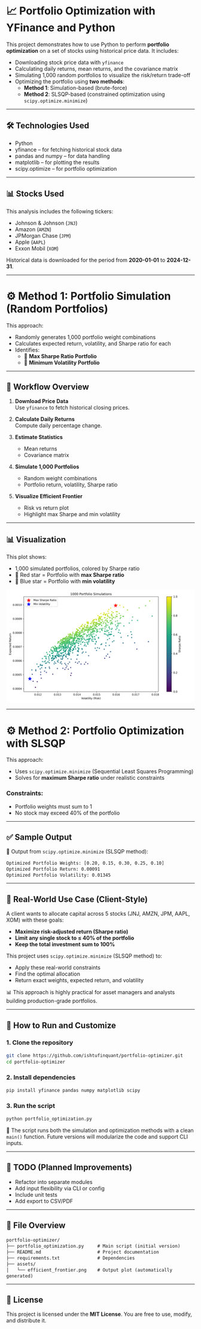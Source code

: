 # 📈 Portfolio Optimization with YFinance and Python

This project demonstrates how to use Python to perform **portfolio optimization** on a set of stocks using historical price data. It includes:

- Downloading stock price data with `yfinance`
- Calculating daily returns, mean returns, and the covariance matrix
- Simulating 1,000 random portfolios to visualize the risk/return trade-off
- Optimizing the portfolio using **two methods**:
  - **Method 1**: Simulation-based (brute-force)
  - **Method 2**: SLSQP-based (constrained optimization using `scipy.optimize.minimize`)

---

## 🛠️ Technologies Used

- Python
- yfinance – for fetching historical stock data
- pandas and numpy – for data handling
- matplotlib – for plotting the results
- scipy.optimize – for portfolio optimization

---

## 📊 Stocks Used

This analysis includes the following tickers:

- Johnson & Johnson (`JNJ`)
- Amazon (`AMZN`)
- JPMorgan Chase (`JPM`)
- Apple (`AAPL`)
- Exxon Mobil (`XOM`)

Historical data is downloaded for the period from **2020-01-01** to **2024-12-31**.

---

# ⚙️ Method 1: Portfolio Simulation (Random Portfolios)

This approach:
- Randomly generates 1,000 portfolio weight combinations
- Calculates expected return, volatility, and Sharpe ratio for each
- Identifies:
  - 📍 **Max Sharpe Ratio Portfolio**
  - 📍 **Minimum Volatility Portfolio**

---

## 🔄 Workflow Overview

1. **Download Price Data**  
   Use `yfinance` to fetch historical closing prices.

2. **Calculate Daily Returns**  
   Compute daily percentage change.

3. **Estimate Statistics**  
   - Mean returns  
   - Covariance matrix

4. **Simulate 1,000 Portfolios**  
   - Random weight combinations  
   - Portfolio return, volatility, Sharpe ratio

5. **Visualize Efficient Frontier**  
   - Risk vs return plot  
   - Highlight max Sharpe and min volatility

---

## 📊 Visualization

This plot shows:

- 1,000 simulated portfolios, colored by Sharpe ratio  
- 🔴 Red star = Portfolio with **max Sharpe ratio**  
- 🔵 Blue star = Portfolio with **min volatility**

![Efficient Frontier](assets/efficient_frontier.png)

---

# ⚙️ Method 2: Portfolio Optimization with SLSQP

This approach:
- Uses `scipy.optimize.minimize` (Sequential Least Squares Programming)  
- Solves for **maximum Sharpe ratio** under realistic constraints

### Constraints:
- Portfolio weights must sum to 1  
- No stock may exceed 40% of the portfolio

---

## ✅ Sample Output

📌 Output from `scipy.optimize.minimize` (SLSQP method):

```
Optimized Portfolio Weights: [0.20, 0.15, 0.30, 0.25, 0.10]
Optimized Portfolio Return: 0.00091
Optimized Portfolio Volatility: 0.01345
```

---

## 👤 Real-World Use Case (Client-Style)

A client wants to allocate capital across 5 stocks (JNJ, AMZN, JPM, AAPL, XOM) with these goals:

- **Maximize risk-adjusted return (Sharpe ratio)**
- **Limit any single stock to ≤ 40% of the portfolio**
- **Keep the total investment sum to 100%**

This project uses `scipy.optimize.minimize` (SLSQP method) to:

- Apply these real-world constraints
- Find the optimal allocation
- Return exact weights, expected return, and volatility

📊 This approach is highly practical for asset managers and analysts building production-grade portfolios.

---

## 🚀 How to Run and Customize

### 1. Clone the repository

```bash
git clone https://github.com/ishtufinquant/portfolio-optimizer.git
cd portfolio-optimizer
```

### 2. Install dependencies

```bash
pip install yfinance pandas numpy matplotlib scipy
```

### 3. Run the script

```bash
python portfolio_optimization.py
```

📌 The script runs both the simulation and optimization methods with a clean `main()` function. Future versions will modularize the code and support CLI inputs.

---

## 🔧 TODO (Planned Improvements)

- Refactor into separate modules  
- Add input flexibility via CLI or config  
- Include unit tests  
- Add export to CSV/PDF

---

## 📁 File Overview

```
portfolio-optimizer/
├── portfolio_optimization.py     # Main script (initial version)
├── README.md                     # Project documentation
├── requirements.txt              # Dependencies
├── assets/
│   └── efficient_frontier.png    # Output plot (automatically generated)
```

---

## 📄 License

This project is licensed under the **MIT License**. You are free to use, modify, and distribute it.

